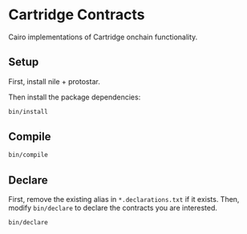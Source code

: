 # Cartridge Contracts

Cairo implementations of Cartridge onchain functionality.

## Setup

First, install nile + protostar.

Then install the package dependencies:
```sh
bin/install
```

## Compile

```sh
bin/compile
```

## Declare

First, remove the existing alias in `*.declarations.txt` if it exists. Then, modify `bin/declare` to declare the contracts you are interested.

```sh
bin/declare
```
